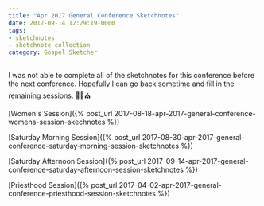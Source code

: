 ```yaml
---
title: "Apr 2017 General Conference Sketchnotes"
date: 2017-09-14 12:29:19-0000
tags:
- sketchnotes
- sketchnote collection
category: Gospel Sketcher
---
```


I was not able to complete all of the sketchnotes for this conference before the next conference. Hopefully I can go back sometime and fill in the remaining sessions. ✍🏼⛪️

[Women's Session]({% post_url 2017-08-18-apr-2017-general-conference-womens-session-skechnotes %})

[Saturday Morning Session]({% post_url 2017-08-30-apr-2017-general-conference-saturday-morning-session-sketchnotes %})

[Saturday Afternoon Session]({% post_url 2017-09-14-apr-2017-general-conference-saturday-afternoon-session-sketchnotes %})

[Priesthood Session]({% post_url 2017-04-02-apr-2017-general-conference-priesthood-session-sketchnotes %})